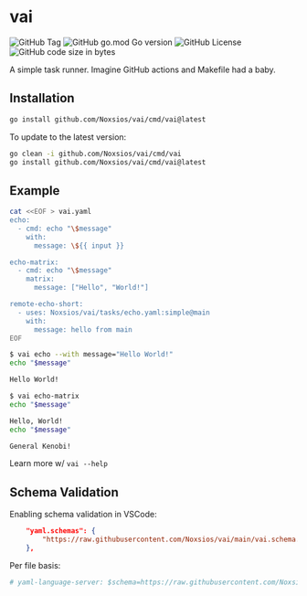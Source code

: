 # vai

![GitHub Tag](https://img.shields.io/github/v/tag/Noxsios/vai)
![GitHub go.mod Go version](https://img.shields.io/github/go-mod/go-version/Noxsios/vai)
![GitHub License](https://img.shields.io/github/license/Noxsios/vai)
![GitHub code size in bytes](https://img.shields.io/github/languages/code-size/Noxsios/vai)

A simple task runner. Imagine GitHub actions and Makefile had a baby.

## Installation

```sh
go install github.com/Noxsios/vai/cmd/vai@latest
```

To update to the latest version:

```sh
go clean -i github.com/Noxsios/vai/cmd/vai
go install github.com/Noxsios/vai/cmd/vai@latest
```

## Example

```bash
cat <<EOF > vai.yaml
echo:
  - cmd: echo "\$message"
    with:
      message: \${{ input }}

echo-matrix:
  - cmd: echo "\$message"
    matrix:
      message: ["Hello", "World!"]

remote-echo-short:
  - uses: Noxsios/vai/tasks/echo.yaml:simple@main
    with:
      message: hello from main
EOF
```

```sh
$ vai echo --with message="Hello World!"
echo "$message"

Hello World!

$ vai echo-matrix
echo "$message"

Hello, World!
echo "$message"

General Kenobi!
```

Learn more w/ `vai --help`

## Schema Validation

Enabling schema validation in VSCode:

```json
    "yaml.schemas": {
        "https://raw.githubusercontent.com/Noxsios/vai/main/vai.schema.json": "vai.yaml",
    },
```

Per file basis:

```yaml
# yaml-language-server: $schema=https://raw.githubusercontent.com/Noxsios/vai/main/vai.schema.json
```
